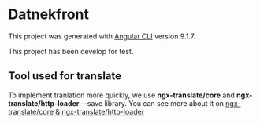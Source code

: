# Datnekfront

This project was generated with [Angular CLI](https://github.com/angular/angular-cli) version 9.1.7.

This project has been develop for test.

## Tool used for translate

To implement tranlation more quickly, we use **ngx-translate/core** and **ngx-translate/http-loader** --save library. You can see more about it on [ngx-translate/core & ngx-translate/http-loader](https://github.com/ngx-translate/core)
